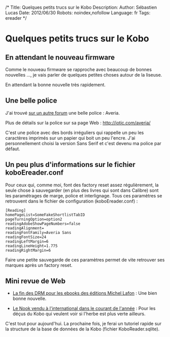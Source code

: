 /*
Title: Quelques petits trucs sur le Kobo
Description: 
Author: Sébastien Lucas
Date: 2012/06/30
Robots: noindex,nofollow
Language: fr
Tags: ereader
*/
# Quelques petits trucs sur le Kobo

## En attendant le nouveau firmware
Comme le nouveau firmware se rapproche avec beaucoup de bonnes nouvelles ..., je vais parler de quelques petites choses autour de la liseuse.

En attendant la bonne nouvelle très rapidement.

## Une belle police

J'ai trouvé [sur un autre forum](http://forum.teamalexandriz.org/les_liseuses_debook_readers/vos_polices_preferees_21165.15.html) une belle police : Averia.

Plus de détails sur la police sur sa page Web : http://iotic.com/averia/

C'est une police avec des bords irréguliers qui rappelle un peu les caractères imprimés sur un papier qui boit un peu l'encre. J'ai personnellement choisi la version Sans Serif et c'est devenu ma police par défaut.
## Un peu plus d'informations sur le fichier koboEreader.conf

Pour ceux qui, comme moi, font des factory reset assez régulièrement, la seule chose à sauvegarder (en plus des livres qui sont dans Calibre) sont les paramétrages de marge, police et interlignage. Tous ces paramètres se retrouvent dans le fichier de configuration (koboEreader.conf) :
```
[Reading]
homePageList=SomeFakeShortlistTabID
pageTurningOption=option2
readingAdobeShowPageNumbers=false
readingAlignment=
readingFontFamily=Averia Sans
readingFontSize=24
readingLeftMargin=6
readingLineHeight=1.775
readingRightMargin=6
```
Faire une petite sauvegarde de ces paramètres permet de vite retrouver ses marques après un factory reset.
## Mini revue de Web

*	[La fin des DRM pour les ebooks des éditions Michel Lafon](http://www.actualitte.com/actualite/lecture-numerique/usages/la-fin-des-drm-pour-les-ebooks-des-editions-michel-lafon-35084.htm) : Une bien bonne nouvelle.

*	[Le Nook vendu à l'international dans le courant de l'année](http://www.actualitte.com/actualite/monde-edition/economie/le-nook-vendu-a-l-international-dans-le-courant-de-l-annee-35069.htm) : Pour les déçus du Kobo qui veulent voir si l'herbe est plus verte ailleurs.

C'est tout pour aujourd'hui. La prochaine fois, je ferai un tutoriel rapide sur la structure de la base de données de la Kobo (fichier KoboReader.sqlite).

